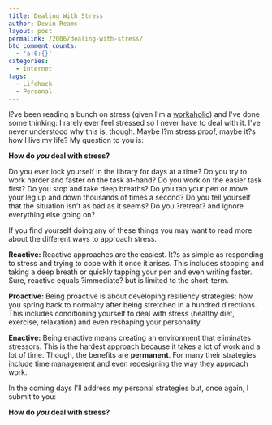 ```yaml
---
title: Dealing With Stress
author: Devin Reams
layout: post
permalink: /2006/dealing-with-stress/
btc_comment_counts:
  - 'a:0:{}'
categories:
  - Internet
tags:
  - Lifehack
  - Personal
---
```

I?ve been reading a bunch on stress (given I'm a <a href="https://devin.rea.ms/2006/workaholics/">workaholic</a>) and I've done some thinking: I rarely ever feel stressed so I never have to deal with it. I've never understood why this is, though. Maybe I?m stress proof, maybe it?s how I live my life? My question to you is:

<strong>How do <em>you</em> deal with stress?</strong>

Do you ever lock yourself in the library for days at a time? Do you try to work harder and faster on the task at-hand? Do you work on the easier task first? Do you stop and take deep breaths? Do you tap your pen or move your leg up and down thousands of times a second? Do you tell yourself that the situation isn't as bad as it seems? Do you ?retreat? and ignore everything else going on?

If you find yourself doing any of these things you may want to read more about the different ways to approach stress.

<strong>Reactive: </strong>Reactive approaches are the easiest. It?s as simple as responding to stress and trying to cope with it once it arises. This includes stopping and taking a deep breath or quickly tapping your pen and even writing faster. Sure, reactive equals ?immediate? but is limited to the short-term.

<strong>Proactive: </strong>Being proactive is about developing resiliency strategies: how you spring back to normalcy after being stretched in a hundred directions. This includes conditioning yourself to deal with stress (healthy diet, exercise, relaxation) and even reshaping your personality.

<strong>Enactive:</strong> Being enactive means creating an environment that eliminates stressors. This is the hardest approach because it takes a lot of work and a lot of time. Though, the benefits are <strong>permanent</strong>. For many their strategies include time management and even redesigning the way they approach work.

In the coming days I'll address my personal strategies but, once again, I submit to you:

<strong>How do <em>you</em> deal with stress?</strong>